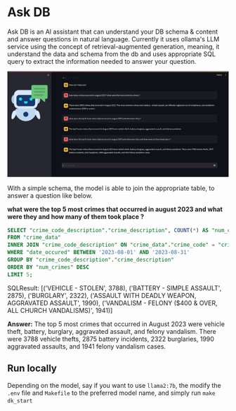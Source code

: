 # Ask DB

Ask DB is an AI assistant that can understand your DB schema & content and answer questions in natural language.
Currently it uses ollama's LLM service using the concept of retrieval-augmented generation, meaning, it understand the data and schema from the db and uses appropriate SQL query to extract the information needed to answer your question.

![Sample](./etc/sample.png)

With a simple schema, the model is able to join the appropriate table, to answer a question like below.

**what were the top 5 most crimes that occurred in august 2023 and what were they and how many of them took place ?**

```sql
SELECT "crime_code_description"."crime_description", COUNT(*) AS "num_crimes"
FROM "crime_data"
INNER JOIN "crime_code_description" ON "crime_data"."crime_code" = "crime_code_description"."crime_code"
WHERE "date_occured" BETWEEN '2023-08-01' AND '2023-08-31'
GROUP BY "crime_code_description"."crime_description"
ORDER BY "num_crimes" DESC
LIMIT 5;
```
SQLResult: [('VEHICLE - STOLEN', 3788), ('BATTERY - SIMPLE ASSAULT', 2875), ('BURGLARY', 2322), ('ASSAULT WITH DEADLY WEAPON, AGGRAVATED ASSAULT', 1990), ('VANDALISM - FELONY ($400 & OVER, ALL CHURCH VANDALISMS)', 1941)]

**Answer:** The top 5 most crimes that occurred in August 2023 were vehicle theft, battery, burglary, aggravated assault, and felony vandalism. There were 3788 vehicle thefts, 2875 battery incidents, 2322 burglaries, 1990 aggravated assaults, and 1941 felony vandalism cases.


## Run locally

Depending on the model, say if you want to use `llama2:7b`, the modify the `.env` file and `Makefile` to the preferred model name, and simply run `make dk_start`

